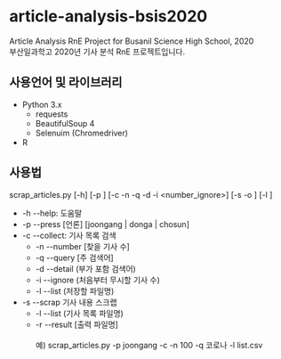 # article-analysis-bsis2020
Article Analysis RnE Project for Busanil Science High School, 2020 <br>
부산일과학고 2020년 기사 분석 RnE 프로젝트입니다.

## 사용언어 및 라이브러리
- Python 3.x
  - requests
  - BeautifulSoup 4
  - Selenuim (Chromedriver)
- R


## 사용법 
scrap_articles.py [-h] [-p <press>] [-c -n <number> -q <query> -d <detail> -i <number_ignore>] [-s -o <output>] [-l <list>] <br>                                                   
- -h --help: 도움말 <br>
- -p --press [언론] [joongang | donga | chosun] <br>
- -c --collect: 기사 목록 검색 <br>
    - -n --number [찾을 기사 수] <br>
    - -q --query [주 검색어] <br>
    - -d --detail (부가 포함 검색어) <br>
    - -i --ignore (처음부터 무시할 기사 수) <br>
    - -l --list   (저장할 파일명) <br>
- -s --scrap 기사 내용 스크랩 <br>
    - -l --list   (기사 목록 파일명) <br>
    - -r --result [출력 파일명] <br><br>
예) scrap_articles.py -p joongang -c -n 100 -q 코로나 -l list.csv
    
